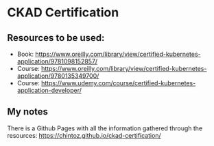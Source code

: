# CKAD Certification

## Resources to be used:

- Book:  https://www.oreilly.com/library/view/certified-kubernetes-application/9781098152857/
- Course: https://www.oreilly.com/library/view/certified-kubernetes-application/9780135349700/
- Course: https://www.udemy.com/course/certified-kubernetes-application-developer/

## My notes

There is a Github Pages with all the information gathered through the resources: https://chintoz.github.io/ckad-certification/